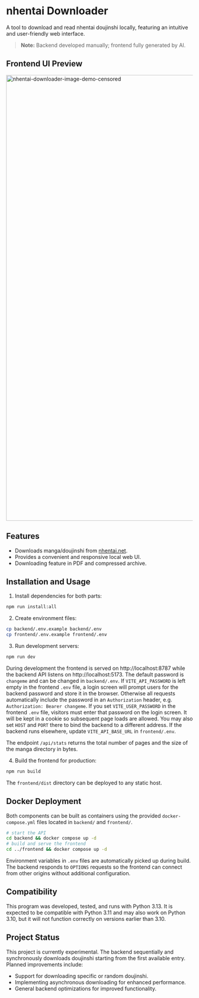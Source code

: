# nhentai Downloader

A tool to download and read nhentai doujinshi locally, featuring an intuitive and user-friendly web interface.

> **Note:**
> Backend developed manually; frontend fully generated by AI.

## Frontend UI Preview


<img width="1202" alt="nhentai-downloader-image-demo-censored" src="https://github.com/user-attachments/assets/d2de2b38-03df-4d3c-a569-0ef76b9b2efa" />


## Features

* Downloads manga/doujinshi from [nhentai.net](https://nhentai.net).
* Provides a convenient and responsive local web UI.
* Downloading feature in PDF and compressed archive.

## Installation and Usage

1. Install dependencies for both parts:

```bash
npm run install:all
```

2. Create environment files:

```bash
cp backend/.env.example backend/.env
cp frontend/.env.example frontend/.env
```

3. Run development servers:

```bash
npm run dev
```

During development the frontend is served on http://localhost:8787 while the backend API listens on http://localhost:5173.
The default password is `changeme` and can be changed in `backend/.env`.
If `VITE_API_PASSWORD` is left empty in the frontend `.env` file, a login
screen will prompt users for the backend password and store it in the browser.
Otherwise all requests automatically include the password in an `Authorization`
header, e.g. `Authorization: Bearer changeme`.
If you set `VITE_USER_PASSWORD` in the frontend `.env` file, visitors must enter
that password on the login screen. It will be kept in a cookie so subsequent
page loads are allowed.
You may also set `HOST` and `PORT` there to bind the backend to a different address.
If the backend runs elsewhere, update `VITE_API_BASE_URL` in `frontend/.env`.

The endpoint `/api/stats` returns the total number of pages and the size of the manga directory in bytes.

4. Build the frontend for production:

```bash
npm run build
```

The `frontend/dist` directory can be deployed to any static host.

## Docker Deployment

Both components can be built as containers using the provided `docker-compose.yml` files located in `backend/` and `frontend/`.

```bash
# start the API
cd backend && docker compose up -d
# build and serve the frontend
cd ../frontend && docker compose up -d
```

Environment variables in `.env` files are automatically picked up during build.
The backend responds to `OPTIONS` requests so the frontend can connect from
other origins without additional configuration.

## Compatibility

This program was developed, tested, and runs with Python 3.13. It is expected to be compatible with Python 3.11 and may also work on Python 3.10, but it will not function correctly on versions earlier than 3.10.

## Project Status

This project is currently experimental. The backend sequentially and synchronously downloads doujinshi starting from the first available entry. Planned improvements include:

* Support for downloading specific or random doujinshi.
* Implementing asynchronous downloading for enhanced performance.
* General backend optimizations for improved functionality.
